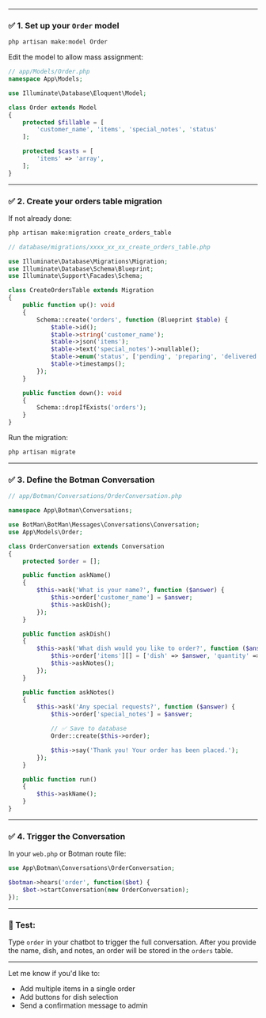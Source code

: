 
---

### ✅ 1. **Set up your `Order` model**

```bash
php artisan make:model Order
```

Edit the model to allow mass assignment:

```php
// app/Models/Order.php
namespace App\Models;

use Illuminate\Database\Eloquent\Model;

class Order extends Model
{
    protected $fillable = [
        'customer_name', 'items', 'special_notes', 'status'
    ];

    protected $casts = [
        'items' => 'array',
    ];
}
```

---

### ✅ 2. **Create your orders table migration**

If not already done:

```bash
php artisan make:migration create_orders_table
```

```php
// database/migrations/xxxx_xx_xx_create_orders_table.php

use Illuminate\Database\Migrations\Migration;
use Illuminate\Database\Schema\Blueprint;
use Illuminate\Support\Facades\Schema;

class CreateOrdersTable extends Migration
{
    public function up(): void
    {
        Schema::create('orders', function (Blueprint $table) {
            $table->id();
            $table->string('customer_name');
            $table->json('items');
            $table->text('special_notes')->nullable();
            $table->enum('status', ['pending', 'preparing', 'delivered'])->default('pending');
            $table->timestamps();
        });
    }

    public function down(): void
    {
        Schema::dropIfExists('orders');
    }
}
```

Run the migration:

```bash
php artisan migrate
```

---

### ✅ 3. **Define the Botman Conversation**

```php
// app/Botman/Conversations/OrderConversation.php

namespace App\Botman\Conversations;

use BotMan\BotMan\Messages\Conversations\Conversation;
use App\Models\Order;

class OrderConversation extends Conversation
{
    protected $order = [];

    public function askName()
    {
        $this->ask('What is your name?', function ($answer) {
            $this->order['customer_name'] = $answer;
            $this->askDish();
        });
    }

    public function askDish()
    {
        $this->ask('What dish would you like to order?', function ($answer) {
            $this->order['items'][] = ['dish' => $answer, 'quantity' => 1]; // Simplified
            $this->askNotes();
        });
    }

    public function askNotes()
    {
        $this->ask('Any special requests?', function ($answer) {
            $this->order['special_notes'] = $answer;

            // ✅ Save to database
            Order::create($this->order);

            $this->say('Thank you! Your order has been placed.');
        });
    }

    public function run()
    {
        $this->askName();
    }
}
```

---

### ✅ 4. **Trigger the Conversation**

In your `web.php` or Botman route file:

```php
use App\Botman\Conversations\OrderConversation;

$botman->hears('order', function($bot) {
    $bot->startConversation(new OrderConversation);
});
```

---

### 🧪 Test:

Type `order` in your chatbot to trigger the full conversation. After you provide the name, dish, and notes, an order will be stored in the `orders` table.

---

Let me know if you'd like to:

* Add multiple items in a single order
* Add buttons for dish selection
* Send a confirmation message to admin
